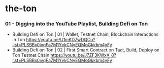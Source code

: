 # the-ton

### 01 - Digging into the YouTube Playlist, Building Defi on Ton

- Building Defi on Ton | 01 | Wallet, Testnet Chain, Blockchain Interactions in Ton
https://youtu.be/U1mKD7wDQCo?list=PLSBBx0ivqFa7M1YvkCNyEQMoGkkbm4yFy
- Building Defi on Ton | 02 | First Smart Contract on Tact, Build, Deploy on Ton Testnet Chain
https://youtu.be/J7ZF3KWxX_8?list=PLSBBx0ivqFa7M1YvkCNyEQMoGkkbm4yFy